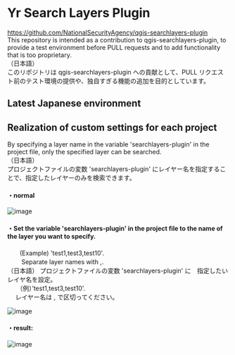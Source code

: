 # Yr Search Layers Plugin  
https://github.com/NationalSecurityAgency/qgis-searchlayers-plugin  
This repository is intended as a contribution to qgis-searchlayers-plugin, to provide a test environment before PULL requests and to add functionality that is too proprietary.  
（日本語）  
このリポジトリは qgis-searchlayers-plugin への貢献として、PULL リクエスト前のテスト環境の提供や、独自すぎる機能の追加を目的としています。  
## Latest Japanese environment
## Realization of custom settings for each project
 By specifying a layer name in the variable 'searchlayers-plugin' in the project file, only the specified layer can be searched.  
（日本語）  
プロジェクトファイルの変数 'searchlayers-plugin' にレイヤー名を指定することで、指定したレイヤーのみを検索できます。  
#### ・normal
 ![image](https://user-images.githubusercontent.com/86514652/181909319-7436b72d-5c2f-49b0-b5be-2c8482644a4e.png)  
#### ・Set the variable 'searchlayers-plugin' in the project file to the name of the layer you want to specify.  
　　(Example) 'test1,test3,test10'.    
  　　 Separate layer names with ,.   
（日本語） プロジェクトファイルの変数 'searchlayers-plugin' に　指定したいレイヤ名を設定。   
　　（例）’test1,test3,test10'.  
  　 レイヤー名は , で区切ってください。  
    
 ![image](https://user-images.githubusercontent.com/86514652/181909555-981fb82a-ce43-4255-b674-de02511fd0c0.png)  
#### ・result:  
 ![image](https://user-images.githubusercontent.com/86514652/181909585-7cc2ad58-779e-409a-9fcb-7f1dd8f5dfce.png)  
